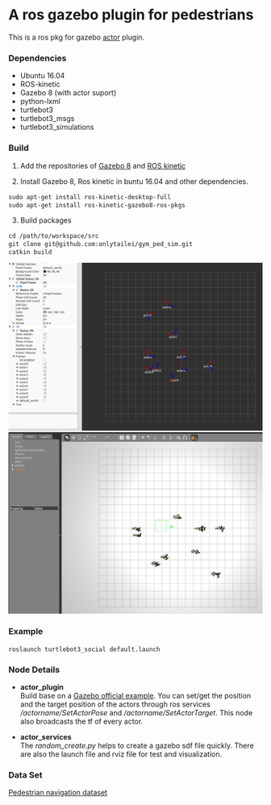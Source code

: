 # A ros gazebo plugin for pedestrians

This is a ros pkg for gazebo [actor](http://gazebosim.org/tutorials?tut=actor&cat=build_robot) plugin.

### Dependencies
* Ubuntu 16.04
* ROS-kinetic
* Gazebo 8 (with actor suport)
* python-lxml
* turtlebot3
* turtlebot3_msgs
* turtlebot3_simulations

### Build

1. Add the repositories of [Gazebo 8](http://gazebosim.org/tutorials?tut=install_ubuntu) and [ROS kinetic](http://wiki.ros.org/indigo/Installation/Ubuntu)    

2. Install Gazebo 8, Ros kinetic in buntu 16.04 and other dependencies.
```
sudo apt-get install ros-kinetic-desktop-full
sudo apt-get install ros-kinetic-gazebo8-ros-pkgs
```

3. Build packages
```
cd /path/to/workspace/src
git clone git@github.com:onlytailei/gym_ped_sim.git
catkin build
```

![aa](./rviz_view.png)
![aa](./gazebo_view.png)

### Example
```
roslaunch turtlebot3_social default.launch
```

### Node Details
- **actor_plugin**    
  Build base on a [Gazebo official example](http://gazebosim.org/tutorials?cat=guided_i&tut=guided_i6). You can set/get the position and the target position of the actors through ros services */actorname/SetActorPose* and */actorname/SetActorTarget*. This node also broadcasts the tf of every actor.

- **actor_services**    
  The *random_create.py* helps to create a gazebo sdf file quickly. There are also the launch file and rviz file for test and visualization.

### Data Set
[Pedestrian navigation dataset](https://drive.google.com/open?id=0Bz6_GtsnLN8zZXFKTHNibHVrMlk)
